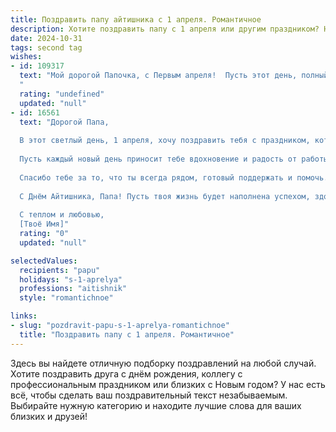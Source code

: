 ```yaml
---
title: Поздравить папу айтишника с 1 апреля. Романтичное
description: Хотите поздравить папу с 1 апреля или другим праздником? Наш ИИ создаст незабываемое поздравление, а вы обязательно выделитесь среди других.  
date: 2024-10-31
tags: second tag
wishes:
- id: 109317
  text: "Мой дорогой Папочка, с Первым апреля!  Пусть этот день, полный шуток и улыбок, станет лишь предвестником нашей долгой и счастливой реальности, наполненной взаимной любовью и теплом.  Ты – мой гениальный айтишник, покоритель виртуальных миров, но для меня ты остаешься самым настоящим героем, самым надежным и любимым человеком на свете.  Целую тебя крепко-крепко!
  "
  rating: "undefined"
  updated: "null"
- id: 16561
  text: "Дорогой Папа,
  
  В этот светлый день, 1 апреля, хочу поздравить тебя с праздником, который так тесно связан с твоей профессиональной судьбой – Днём Айтишника. Ты всегда был для меня примером мудрости, терпения и неиссякаемой энергии, которые ты вкладываешь в каждый свой проект.
  
  Пусть каждый новый день приносит тебе вдохновение и радость от работы, которую ты делаешь. Пусть твои идеи и решения помогают не только нам, но и делают мир вокруг чуточку лучше.
  
  Спасибо тебе за то, что ты всегда рядом, готовый поддержать и помочь. Твоя любовь и забота делают нашу жизнь по-настоящему счастливой.
  
  С Днём Айтишника, Папа! Пусть твоя жизнь будет наполнена успехом, здоровьем и любовью.
  
  С теплом и любовью,
  [Твоё Имя]"
  rating: "0"
  updated: "null"

selectedValues:
  recipients: "papu"
  holidays: "s-1-aprelya"
  professions: "aitishnik"
  style: "romantichnoe"

links:
- slug: "pozdravit-papu-s-1-aprelya-romantichnoe"
  title: "Поздравить папу с 1 апреля. Романтичное"
---
```


Здесь вы найдете отличную подборку поздравлений на любой случай. 
Хотите поздравить друга с днём рождения, коллегу с профессиональным праздником или близких с Новым годом? У нас есть всё, чтобы сделать ваш поздравительный текст незабываемым. Выбирайте нужную категорию и находите лучшие слова для ваших близких и друзей!
